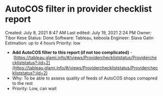 # AutoCOS filter in provider checklist report

Created: July 8, 2021 8:47 AM
Last edited: July 19, 2021 2:24 PM
Owner: Tibor Kese
Status: Done
Software: Tableau, keboola
Engineer: Slava Gatin
Estimation: up to 4 hours
Priority: low

- **Add AutoCOS filter to this report (if not too complicated)** - [https://tableau.glami.info/#/views/Providercheckliststatus/Providercheckliststatus?:iid=2](https://tableau.glami.info/#/views/Providercheckliststatus/Providercheckliststatus?:iid=2)
- Why: To be able to assess quality of feeds of AutoCOS shops comapred to the rest
- Priority: Low, can wait